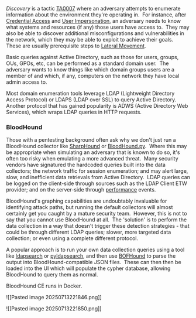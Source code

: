 _Discovery_ is a tactic [TA0007](https://attack.mitre.org/tactics/TA0007/) where an adversary attempts to enumerate information about the environment they're operating in.  For instance, after [Credential Access](https://www.zeropointsecurity.co.uk/path-player?courseid=red-team-ops&unit=674b78a7d9f99e969c066ebf) and [User Impersonation](https://www.zeropointsecurity.co.uk/path-player?courseid=red-team-ops&unit=6731fbb09d5d68a3780e8427), an adversary needs to know what systems and resources (if any) those users have access to.  They may also be able to discover additional misconfigurations and vulnerabilities in the network, which they may be able to exploit to achieve their goals.  These are usually prerequisite steps to [Lateral Movement](https://www.zeropointsecurity.co.uk/path-player?courseid=red-team-ops&unit=674b793699b3a08430017d88).

Basic queries against Active Directory, such as those for users, groups, OUs, GPOs, etc, can be performed as a standard domain user.  The adversary wants to know things like which domain groups users are a member of and which, if any, computers on the network they have local admin access to.

Most domain enumeration tools leverage LDAP (Lightweight Directory Access Protocol) or LDAPS (LDAP over SSL) to query Active Directory.  Another protocol that has gained popularity is ADWS (Active Directory Web Services), which wraps LDAP queries in HTTP requests.

### BloodHound
Those with a pentesting background often ask why we don't just run a BloodHound collector like [SharpHound](https://github.com/SpecterOps/SharpHound) or [BloodHound.py](https://github.com/dirkjanm/BloodHound.py).  Where this may be appropriate when simulating an adversary that is known to do so, it's often too risky when emulating a more advanced threat.  Many security vendors have signatured the hardcoded queries built into the data collectors; the network traffic for session enumeration; and may alert large, slow, and inefficient data retrievals from Active Directory.  LDAP queries can be logged on the client-side through sources such as the LDAP Client ETW provider; and on the server-side through [performance](https://learn.microsoft.com/en-us/troubleshoot/windows-server/active-directory/ldap-queries-run-slowly) events.

BloodHound's graphing capabilities are undoubtably invaluable for identifying attack paths, but running the default collectors will almost certainly get you caught by a mature security team.  However, this is not to say that you cannot use BloodHound at all.  The 'solution' is to perform the data collection in a way that doesn't trigger these detection strategies - that could be through different LDAP queries; slower, more targeted data collection; or even using a complete different protocol.

A popular approach is to run your own data collection queries using a tool like [ldapsearch](https://github.com/trustedsec/CS-Situational-Awareness-BOF/tree/master) or [pyldapsearch](https://github.com/Tw1sm/pyldapsearch), and then use [BOFHound](https://github.com/coffeegist/bofhound) to parse the output into BloodHound-compatible JSON files.  These can then then be loaded into the UI which will populate the cypher database, allowing BloodHound to query them as normal.

BloodHound CE runs in Docker.

![[Pasted image 20250713221846.png]]

![[Pasted image 20250713221850.png]]